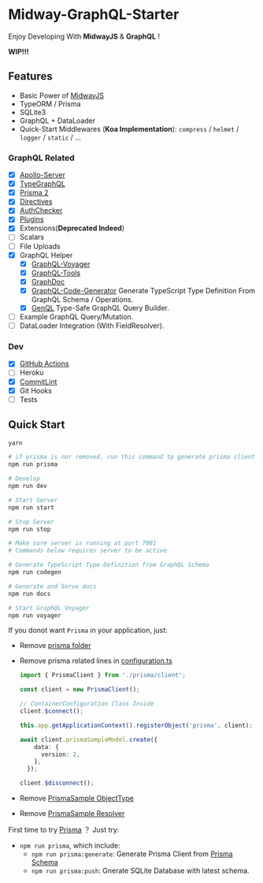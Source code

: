 # Midway-GraphQL-Starter

Enjoy Developing With **MidwayJS** & **GraphQL** !

**WIP!!!**

## Features

- Basic Power of [MidwayJS](https://www.yuque.com/midwayjs/midway_v2)
- TypeORM / Prisma
- SQLite3
- GraphQL + DataLoader
- Quick-Start Middlewares (**Koa Implementation**): `compress` / `helmet` / `logger` / `static` / ...

### GraphQL Related

- [x] [Apollo-Server](https://www.apollographql.com/docs/apollo-server/)
- [x] [TypeGraphQL](https://typegraphql.com/)
- [x] [Prisma 2](https://www.prisma.io/)
- [x] [Directives](src/directives/)
- [x] [AuthChecker](src/utils/authChecker.ts)
- [x] [Plugins](src/plugins/)
- [x] Extensions(**Deprecated Indeed**)
- [ ] Scalars
- [ ] File Uploads
- [x] GraphQL Helper
  - [x] [GraphQL-Voyager](https://github.com/APIs-guru/graphql-voyager)
  - [x] [GraphQL-Tools](https://www.graphql-tools.com)
  - [x] [GraphDoc](https://github.com/2fd/graphdoc)
  - [x] [GraphQL-Code-Generator](https://github.com/dotansimha/graphql-code-generator) Generate TypeScript Type Definition From GraphQL Schema / Operations.
  - [x] [GenQL](https://github.com/remorses/genql) Type-Safe GraphQL Query Builder.
- [ ] Example GraphQL Query/Mutation.
- [ ] DataLoader Integration (With FieldResolver).

### Dev

- [x] [GitHub Actions](.github/workflows/server.yml)
- [ ] Heroku
- [x] [CommitLint](.commitlintrc.js)
- [x] Git Hooks
- [ ] Tests

## Quick Start

```bash
yarn

# if prisma is nor removed, run this command tp generate prisma client
npm run prisma

# Develop
npm run dev

# Start Server
npm run start

# Stop Server
npm run stop

# Make sure server is running at port 7001
# Commands below requires server to be active

# Generate TypeScript Type-Definition from GraphQL Schema
npm run codegen

# Generate and Serve docs
npm run docs

# Start GraphQL Voyager
npm run voyager
```

If you donot want `Prisma` in your application, just:

- Remove [prisma folder](src/prisma)
- Remove prisma related lines in [configuration.ts](src/configuration.ts)

  ```typescript
  import { PrismaClient } from './prisma/client';

  const client = new PrismaClient();

  // ContainerConfiguration Class Inside
  client.$connect();

  this.app.getApplicationContext().registerObject('prisma', client);

  await client.prismaSampleModel.create({
      data: {
        version: 2,
      },
    });

  client.$disconnect();
  ```

- Remove [PrismaSample ObjectType](src/graphql/prisma.type.ts)
- Remove [PrismaSample Resolver](src/resolvers/prisma.resolver.ts)

First time to try [Prisma](https://www.prisma.io/) ？ Just try:

- `npm run prisma`, which include:
  - `npm run prisma:generate`: Generate Prisma Client from [Prisma Schema](src/prisma/schema.prisma)
  - `npm run prisma:push`: Gnerate SQLite Database with latest schema.
